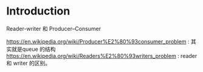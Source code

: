 # Introduction

Reader-writer 和 Producer–Consumer

https://en.wikipedia.org/wiki/Producer%E2%80%93consumer_problem : 其实就是queue 的结构
https://en.wikipedia.org/wiki/Readers%E2%80%93writers_problem : reader 和 writer 的区别。
